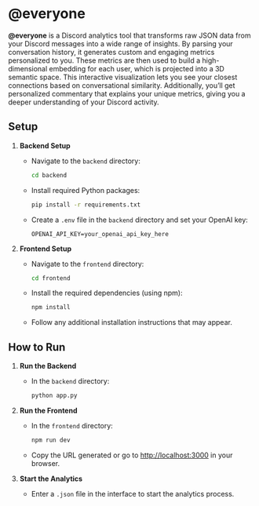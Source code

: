 # @everyone

**@everyone** is a Discord analytics tool that transforms raw JSON data from your Discord messages into a wide range of insights. By parsing your conversation history, it generates custom and engaging metrics personalized to you. These metrics are then used to build a high-dimensional embedding for each user, which is projected into a 3D semantic space. This interactive visualization lets you see your closest connections based on conversational similarity. Additionally, you’ll get personalized commentary that explains your unique metrics, giving you a deeper understanding of your Discord activity.

## Setup

1. **Backend Setup**  
   - Navigate to the `backend` directory:  
     ```bash
     cd backend
     ```  
   - Install required Python packages:  
     ```bash
     pip install -r requirements.txt
     ```  
   - Create a `.env` file in the `backend` directory and set your OpenAI key:
     ```
     OPENAI_API_KEY=your_openai_api_key_here
     ```

2. **Frontend Setup**  
   - Navigate to the `frontend` directory:  
     ```bash
     cd frontend
     ```  
   - Install the required dependencies (using npm):  
     ```bash
     npm install
     ```  
   - Follow any additional installation instructions that may appear.

## How to Run

1. **Run the Backend**  
   - In the `backend` directory:  
     ```bash
     python app.py
     ```  

2. **Run the Frontend**  
   - In the `frontend` directory:  
     ```bash
     npm run dev
     ```  
   - Copy the URL generated or go to [http://localhost:3000](http://localhost:3000) in your browser.

3. **Start the Analytics**  
   - Enter a `.json` file in the interface to start the analytics process.

